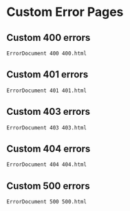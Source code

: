 # Custom Error Pages 
## Custom 400 errors
```
ErrorDocument 400 400.html
```
## Custom 401 errors
```
ErrorDocument 401 401.html
```
## Custom 403 errors
```
ErrorDocument 403 403.html
```

## Custom 404 errors
```
ErrorDocument 404 404.html
```

## Custom 500 errors
```
ErrorDocument 500 500.html
```